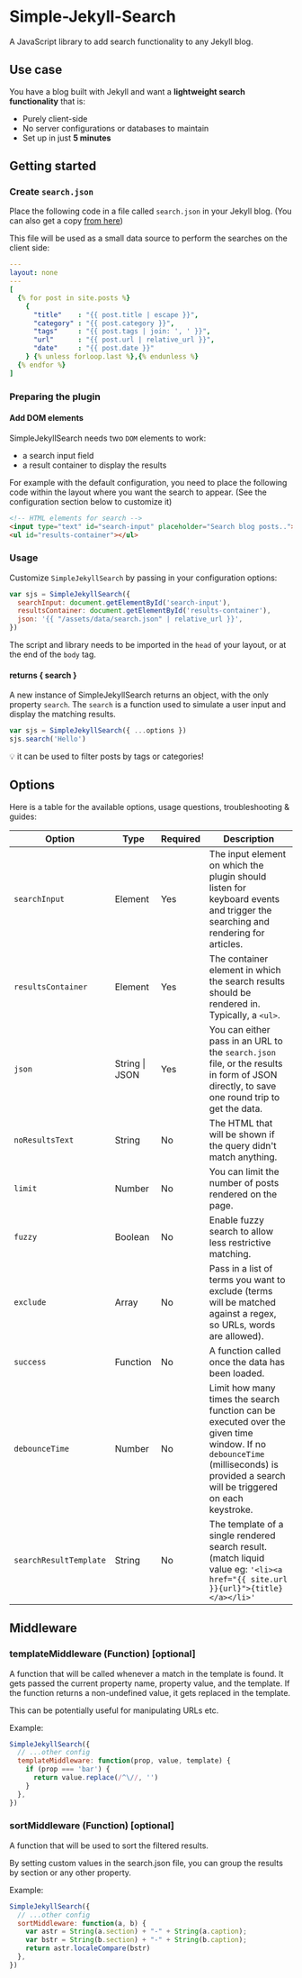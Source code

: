 # Simple-Jekyll-Search

A JavaScript library to add search functionality to any Jekyll blog.

## Use case

You have a blog built with Jekyll and want a **lightweight search functionality** that is:
- Purely client-side
- No server configurations or databases to maintain
- Set up in just **5 minutes**

## Getting started

### Create `search.json`

Place the following code in a file called `search.json` in your Jekyll blog. 
(You can also get a copy [from here](/docs/assets/data/search.json))

This file will be used as a small data source to perform the searches on the client side:

```yaml
---
layout: none
---
[
  {% for post in site.posts %}
    {
      "title"    : "{{ post.title | escape }}",
      "category" : "{{ post.category }}",
      "tags"     : "{{ post.tags | join: ', ' }}",
      "url"      : "{{ post.url | relative_url }}",
      "date"     : "{{ post.date }}"
    } {% unless forloop.last %},{% endunless %}
  {% endfor %}
]
```

### Preparing the plugin

#### Add DOM elements

SimpleJekyllSearch needs two `DOM` elements to work:

- a search input field
- a result container to display the results

For example with the default configuration, 
you need to place the following code within the layout where you want the search to appear.
(See the configuration section below to customize it)

```html
<!-- HTML elements for search -->
<input type="text" id="search-input" placeholder="Search blog posts..">
<ul id="results-container"></ul>
```

### Usage

Customize `SimpleJekyllSearch` by passing in your configuration options:

```js
var sjs = SimpleJekyllSearch({
  searchInput: document.getElementById('search-input'),
  resultsContainer: document.getElementById('results-container'),
  json: '{{ "/assets/data/search.json" | relative_url }}',
})
```

The script and library needs to be imported in the `head` of your layout, or at the end of the `body` tag.

#### returns { search }

A new instance of SimpleJekyllSearch returns an object, with the only property `search`.
The `search` is a function used to simulate a user input and display the matching results.


```js
var sjs = SimpleJekyllSearch({ ...options })
sjs.search('Hello')
```

💡 it can be used to filter posts by tags or categories!

## Options

Here is a table for the available options, usage questions, troubleshooting & guides:

| Option                 | Type           | Required | Description                                                                                                                                                                        |
|------------------------|----------------|----------|------------------------------------------------------------------------------------------------------------------------------------------------------------------------------------|
| `searchInput`          | Element        | Yes      | The input element on which the plugin should listen for keyboard events and trigger the searching and rendering for articles.                                                      |
| `resultsContainer`     | Element        | Yes      | The container element in which the search results should be rendered in. Typically, a `<ul>`.                                                                                      |
| `json`                 | String \| JSON | Yes      | You can either pass in an URL to the `search.json` file, or the results in form of JSON directly, to save one round trip to get the data.                                          |
| `noResultsText`        | String         | No       | The HTML that will be shown if the query didn't match anything.                                                                                                                    |
| `limit`                | Number         | No       | You can limit the number of posts rendered on the page.                                                                                                                            |
| `fuzzy`                | Boolean        | No       | Enable fuzzy search to allow less restrictive matching.                                                                                                                            |
| `exclude`              | Array          | No       | Pass in a list of terms you want to exclude (terms will be matched against a regex, so URLs, words are allowed).                                                                   |
| `success`              | Function       | No       | A function called once the data has been loaded.                                                                                                                                   |
| `debounceTime`         | Number         | No       | Limit how many times the search function can be executed over the given time window. If no `debounceTime` (milliseconds) is provided a search will be triggered on each keystroke. |
| `searchResultTemplate` | String         | No       | The template of a single rendered search result. (match liquid value eg: `'<li><a href="{{ site.url }}{url}">{title}</a></li>'`                                                    |

## Middleware

### templateMiddleware (Function) [optional]

A function that will be called whenever a match in the template is found.
It gets passed the current property name, property value, and the template.
If the function returns a non-undefined value, it gets replaced in the template.

This can be potentially useful for manipulating URLs etc.

Example:

```js
SimpleJekyllSearch({
  // ...other config
  templateMiddleware: function(prop, value, template) {
    if (prop === 'bar') {
      return value.replace(/^\//, '')
    }
  },
})
```

### sortMiddleware (Function) [optional]

A function that will be used to sort the filtered results.

By setting custom values in the search.json file, you can group the results by section or any other property.

Example:

```js
SimpleJekyllSearch({
  // ...other config
  sortMiddleware: function(a, b) {
    var astr = String(a.section) + "-" + String(a.caption);
    var bstr = String(b.section) + "-" + String(b.caption);
    return astr.localeCompare(bstr)
  },
})
```
